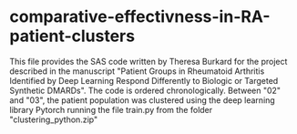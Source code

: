 # comparative-effectivness-in-RA-patient-clusters

This file provides the SAS code written by Theresa Burkard for the project described in the manuscript "Patient Groups in Rheumatoid Arthritis Identified by Deep Learning Respond Differently to Biologic or Targeted Synthetic DMARDs". The code is ordered chronologically. Between "02" and "03", the patient population was clustered using the deep learning library Pytorch running the file train.py from the folder "clustering_python.zip"
